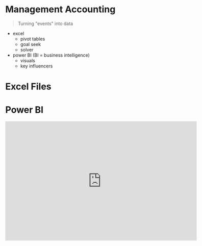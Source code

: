 # Management Accounting
> Turning "events" into data

- excel
	- pivot tables
	- goal seek
	- solver
- power BI (BI = business intelligence)
	- visuals
	- key influencers

# Excel Files


# Power BI

<iframe title="salary_meixner" width="600" height="373.5" src="https://app.powerbi.com/view?r=eyJrIjoiZDJhMjc2NTctOWI2OC00NWI4LWIyNTgtYjZmZWEwMmJkOTczIiwidCI6IjA1MDRmNzIxLWQ0NTEtNDAyYi1iODg0LTM4MTQyODU1OWUzOSIsImMiOjh9" frameborder="0" allowFullScreen="true"></iframe>
